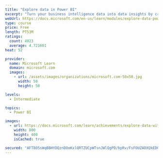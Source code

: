```yaml
---
title: "Explore data in Power BI"
excerpt: "Turn your business intelligence data into data insights by creating and configuring Power BI dashboards."
webUrl: https://docs.microsoft.com/en-us/learn/modules/explore-data-power-bi/
type: course
price: Free
length: PT53M
ratings:
  count: 4023
  average: 4.721601
heat: 52

provider:
  name: Microsoft Learn
  domain: microsoft.com
  images:
    - url: /assets/images/organizations/microsoft.com-50x50.jpg
      width: 50
      height: 50

levels:
  - Intermediate

topics:
  - Power BI

images:
  - url: https://docs.microsoft.com/learn/achievements/explore-data-with-power-bi-desktop-social.png
    width: 800
    height: 400
    isCached: true

secured: "AFT8O5sWqBBHYDQznDOoKxlQRTZUCpWTsnJWlQgPD/bpRv/FsFOUZADXQkED0s7FaxaEWQM20i0dX0aMOAldd7KEYrP/hZrLtSZFt85K29PKiBLiYATb9evXQ+/i+obY9UTrstZZUNJBI2OI5z8cN268LbcZlAC2pxhCpwZKGQQ+XPiKoU8k79VSpMRQySgA9JhJkEE7CyJWhOur0unhIu0JD4yWabk5XWcaPj0h9AUDs9eeKbYOEI2UJqWfs2VIQjQyUH5yqqp0Pw0AvmjpnuvnjJWt5dBhIf59ErKOtbcFEGHWyZjzXpgNzlIKJXe1oY2qvz4gP3o/D0XAZ1Q5FrepZ/iHGtsYruC1OCp6V5dljrQFvoaCOfUVpeC7StVj7qy8vvAsj/ZkevjbRdvVipy+33oGG++CJHJM7MhXOns=;HonJPSbSUlu8E+XJT2j+iw=="
---
```


